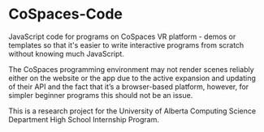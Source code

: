 # CoSpaces-Code
JavaScript code for programs on CoSpaces VR platform - demos or templates so that it's easier to write interactive programs from scratch without knowing much JavaScript.

The CoSpaces programming environment may not render scenes reliably either on the website or the app due to the active expansion and updating of their API and the fact that it’s a browser-based platform, however, for simpler beginner programs this should not be an issue.

This is a research project for the University of Alberta Computing Science Department High School Internship Program.
